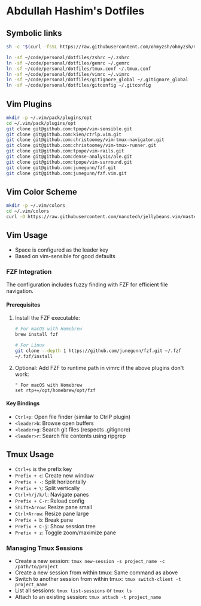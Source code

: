 # Abdullah Hashim's Dotfiles

## Symbolic links

```bash
sh -c "$(curl -fsSL https://raw.githubusercontent.com/ohmyzsh/ohmyzsh/master/tools/install.sh)"
```

```bash
ln -sf ~/code/personal/dotfiles/zshrc ~/.zshrc
ln -sf ~/code/personal/dotfiles/gemrc ~/.gemrc
ln -sf ~/code/personal/dotfiles/tmux.conf ~/.tmux.conf
ln -sf ~/code/personal/dotfiles/vimrc ~/.vimrc
ln -sf ~/code/personal/dotfiles/gitignore_global ~/.gitignore_global
ln -sf ~/code/personal/dotfiles/gitconfig ~/.gitconfig
```

## Vim Plugins

```bash
mkdir -p ~/.vim/pack/plugins/opt
cd ~/.vim/pack/plugins/opt
git clone git@github.com:tpope/vim-sensible.git
git clone git@github.com:kien/ctrlp.vim.git
git clone git@github.com:christoomey/vim-tmux-navigator.git
git clone git@github.com:christoomey/vim-tmux-runner.git
git clone git@github.com:tpope/vim-rails.git
git clone git@github.com:dense-analysis/ale.git
git clone git@github.com:tpope/vim-surround.git
git clone git@github.com:junegunn/fzf.git
git clone git@github.com:junegunn/fzf.vim.git
```

## Vim Color Scheme

```bash
mkdir -p ~/.vim/colors
cd ~/.vim/colors
curl -O https://raw.githubusercontent.com/nanotech/jellybeans.vim/master/colors/jellybeans.vim
```

## Vim Usage

- Space is configured as the leader key
- Based on vim-sensible for good defaults

### FZF Integration

The configuration includes fuzzy finding with FZF for efficient file navigation.

#### Prerequisites

1. Install the FZF executable:
   ```bash
   # For macOS with Homebrew
   brew install fzf
   
   # For Linux
   git clone --depth 1 https://github.com/junegunn/fzf.git ~/.fzf
   ~/.fzf/install
   ```

2. Optional: Add FZF to runtime path in vimrc if the above plugins don't work:
   ```vim
   " For macOS with Homebrew
   set rtp+=/opt/homebrew/opt/fzf
   ```

#### Key Bindings

- `Ctrl+p`: Open file finder (similar to CtrlP plugin)
- `<leader>b`: Browse open buffers
- `<leader>g`: Search git files (respects .gitignore)
- `<leader>r`: Search file contents using ripgrep

## Tmux Usage

- `Ctrl+s` is the prefix key
- `Prefix + c`: Create new window
- `Prefix + -`: Split horizontally
- `Prefix + \`: Split vertically
- `Ctrl+h/j/k/l`: Navigate panes
- `Prefix + C-r`: Reload config
- `Shift+Arrow`: Resize pane small
- `Ctrl+Arrow`: Resize pane large
- `Prefix + b`: Break pane
- `Prefix + C-j`: Show session tree
- `Prefix + z`: Toggle zoom/maximize pane

### Managing Tmux Sessions

- Create a new session: `tmux new-session -s project_name -c /path/to/project`
- Create a new session from within tmux: Same command as above
- Switch to another session from within tmux: `tmux switch-client -t project_name`
- List all sessions: `tmux list-sessions` or `tmux ls`
- Attach to an existing session: `tmux attach -t project_name`
